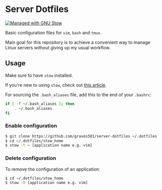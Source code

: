 # Server Dotfiles

[![Managed with GNU Stow](https://img.shields.io/badge/Managed%20with-GNU%20Stow-red.svg)](https://www.gnu.org/software/stow/)

Basic configuration files for `vim`, `bash` and `tmux`.

Main goal for this repository is to achieve a convenient way to manage Linux servers without giving up my usual workflow.

## Usage

Make sure to have `stow` installed.

If you're new to using `stow`, check out [this article](https://alexpearce.me/2016/02/managing-dotfiles-with-stow/).

For sourcing the `.bash_aliases` file, add this to the end of your `.bashrc`:

```bash
if [ -f ~/.bash_aliases ]; then
    . ~/.bash_aliases
fi
```

### Enable configuration

```bash
$ git clone https://github.com/graves501/server-dotfiles ~/.dotfiles 
$ cd ~/.dotfiles/stow_home
$ stow -t ~ [application name e.g. vim]
```

### Delete configuration

To remove the configuration of an application:

```bash
$ cd ~/.dotfiles/stow_home
$ stow -D [application name e.g. vim]
```
